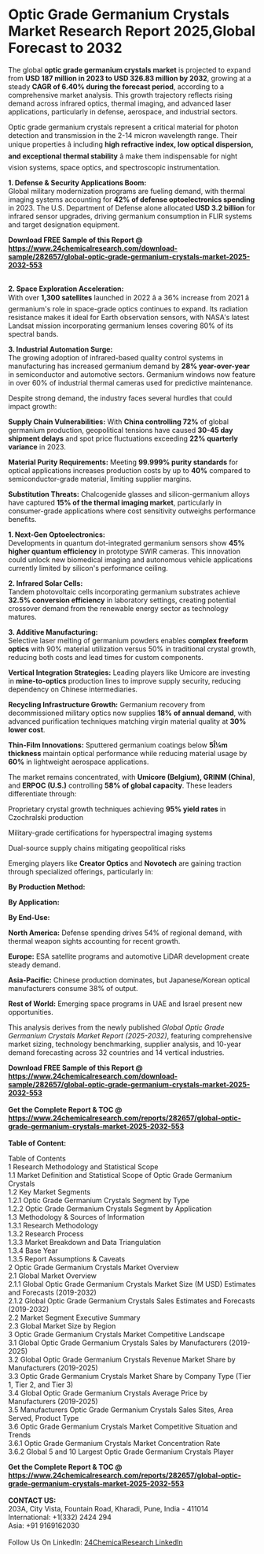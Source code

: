 <h1>Optic Grade Germanium Crystals Market Research Report 2025,Global Forecast to 2032</h1><p>The global <strong>optic grade germanium crystals market</strong> is projected to expand from <strong>USD 187 million in 2023 to USD 326.83 million by 2032</strong>, growing at a steady <strong>CAGR of 6.40% during the forecast period</strong>, according to a comprehensive market analysis. This growth trajectory reflects rising demand across infrared optics, thermal imaging, and advanced laser applications, particularly in defense, aerospace, and industrial sectors.</p><p>Optic grade germanium crystals represent a critical material for photon detection and transmission in the 2-14 micron wavelength range. Their unique properties â including <strong>high refractive index, low optical dispersion, and exceptional thermal stability</strong> â make them indispensable for night vision systems, space optics, and spectroscopic instrumentation.</p><p><strong>1. Defense &amp; Security Applications Boom:</strong><br>
Global military modernization programs are fueling demand, with thermal imaging systems accounting for <strong>42% of defense optoelectronics spending</strong> in 2023. The U.S. Department of Defense alone allocated <strong>USD 3.2 billion</strong> for infrared sensor upgrades, driving germanium consumption in FLIR systems and target designation equipment.</p><div><b>Download FREE Sample of this Report @ 
            <a href="https://www.24chemicalresearch.com/download-sample/282657/global-optic-grade-germanium-crystals-market-2025-2032-553">
            https://www.24chemicalresearch.com/download-sample/282657/global-optic-grade-germanium-crystals-market-2025-2032-553</a></b></div><br><p><strong>2. Space Exploration Acceleration:</strong><br>
With over <strong>1,300 satellites</strong> launched in 2022 â a 36% increase from 2021 â germanium's role in space-grade optics continues to expand. Its radiation resistance makes it ideal for Earth observation sensors, with NASA's latest Landsat mission incorporating germanium lenses covering 80% of its spectral bands.</p><p><strong>3. Industrial Automation Surge:</strong><br>
The growing adoption of infrared-based quality control systems in manufacturing has increased germanium demand by <strong>28% year-over-year</strong> in semiconductor and automotive sectors. Germanium windows now feature in over 60% of industrial thermal cameras used for predictive maintenance.</p><p>Despite strong demand, the industry faces several hurdles that could impact growth:</p><p><strong>Supply Chain Vulnerabilities:</strong> With <strong>China controlling 72%</strong> of global germanium production, geopolitical tensions have caused <strong>30-45 day shipment delays</strong> and spot price fluctuations exceeding <strong>22% quarterly variance</strong> in 2023.</p><p><strong>Material Purity Requirements:</strong> Meeting <strong>99.999% purity standards</strong> for optical applications increases production costs by up to <strong>40%</strong> compared to semiconductor-grade material, limiting supplier margins.</p><p><strong>Substitution Threats:</strong> Chalcogenide glasses and silicon-germanium alloys have captured <strong>15% of the thermal imaging market</strong>, particularly in consumer-grade applications where cost sensitivity outweighs performance benefits.</p><p><strong>1. Next-Gen Optoelectronics:</strong><br>
Developments in quantum dot-integrated germanium sensors show <strong>45% higher quantum efficiency</strong> in prototype SWIR cameras. This innovation could unlock new biomedical imaging and autonomous vehicle applications currently limited by silicon's performance ceiling.</p><p><strong>2. Infrared Solar Cells:</strong><br>
Tandem photovoltaic cells incorporating germanium substrates achieve <strong>32.5% conversion efficiency</strong> in laboratory settings, creating potential crossover demand from the renewable energy sector as technology matures.</p><p><strong>3. Additive Manufacturing:</strong><br>
Selective laser melting of germanium powders enables <strong>complex freeform optics</strong> with 90% material utilization versus 50% in traditional crystal growth, reducing both costs and lead times for custom components.</p><p><strong>Vertical Integration Strategies:</strong> Leading players like Umicore are investing in <strong>mine-to-optics</strong> production lines to improve supply security, reducing dependency on Chinese intermediaries.</p><p><strong>Recycling Infrastructure Growth:</strong> Germanium recovery from decommissioned military optics now supplies <strong>18% of annual demand</strong>, with advanced purification techniques matching virgin material quality at <strong>30% lower cost</strong>.</p><p><strong>Thin-Film Innovations:</strong> Sputtered germanium coatings below <strong>5Î¼m thickness</strong> maintain optical performance while reducing material usage by <strong>60%</strong> in lightweight aerospace applications.</p><p>The market remains concentrated, with <strong>Umicore (Belgium), GRINM (China)</strong>, and <strong>ERPOC (U.S.)</strong> controlling <strong>58% of global capacity</strong>. These leaders differentiate through:</p><p>Proprietary crystal growth techniques achieving <strong>95% yield rates</strong> in Czochralski production</p><p>Military-grade certifications for hyperspectral imaging systems</p><p>Dual-source supply chains mitigating geopolitical risks</p><p>Emerging players like <strong>Creator Optics</strong> and <strong>Novotech</strong> are gaining traction through specialized offerings, particularly in:</p><p><strong>By Production Method:</strong></p><p><strong>By Application:</strong></p><p><strong>By End-Use:</strong></p><p><strong>North America:</strong> Defense spending drives 54% of regional demand, with thermal weapon sights accounting for recent growth.</p><p><strong>Europe:</strong> ESA satellite programs and automotive LiDAR development create steady demand.</p><p><strong>Asia-Pacific:</strong> Chinese production dominates, but Japanese/Korean optical manufacturers consume 38% of output.</p><p><strong>Rest of World:</strong> Emerging space programs in UAE and Israel present new opportunities.</p><p>This analysis derives from the newly published <em>Global Optic Grade Germanium Crystals Market Report (2025-2032)</em>, featuring comprehensive market sizing, technology benchmarking, supplier analysis, and 10-year demand forecasting across 32 countries and 14 vertical industries.</p><div><b>Download FREE Sample of this Report @ 
            <a href="https://www.24chemicalresearch.com/download-sample/282657/global-optic-grade-germanium-crystals-market-2025-2032-553">
            https://www.24chemicalresearch.com/download-sample/282657/global-optic-grade-germanium-crystals-market-2025-2032-553</a></b></div><br><div><b>Get the Complete Report & TOC @ 
            <a href="https://www.24chemicalresearch.com/reports/282657/global-optic-grade-germanium-crystals-market-2025-2032-553">
            https://www.24chemicalresearch.com/reports/282657/global-optic-grade-germanium-crystals-market-2025-2032-553</a></b></div><br>
            <b>Table of Content:</b><p>Table of Contents<br />
1 Research Methodology and Statistical Scope<br />
1.1 Market Definition and Statistical Scope of Optic Grade Germanium Crystals<br />
1.2 Key Market Segments<br />
1.2.1 Optic Grade Germanium Crystals Segment by Type<br />
1.2.2 Optic Grade Germanium Crystals Segment by Application<br />
1.3 Methodology & Sources of Information<br />
1.3.1 Research Methodology<br />
1.3.2 Research Process<br />
1.3.3 Market Breakdown and Data Triangulation<br />
1.3.4 Base Year<br />
1.3.5 Report Assumptions & Caveats<br />
2 Optic Grade Germanium Crystals Market Overview<br />
2.1 Global Market Overview<br />
2.1.1 Global Optic Grade Germanium Crystals Market Size (M USD) Estimates and Forecasts (2019-2032)<br />
2.1.2 Global Optic Grade Germanium Crystals Sales Estimates and Forecasts (2019-2032)<br />
2.2 Market Segment Executive Summary<br />
2.3 Global Market Size by Region<br />
3 Optic Grade Germanium Crystals Market Competitive Landscape<br />
3.1 Global Optic Grade Germanium Crystals Sales by Manufacturers (2019-2025)<br />
3.2 Global Optic Grade Germanium Crystals Revenue Market Share by Manufacturers (2019-2025)<br />
3.3 Optic Grade Germanium Crystals Market Share by Company Type (Tier 1, Tier 2, and Tier 3)<br />
3.4 Global Optic Grade Germanium Crystals Average Price by Manufacturers (2019-2025)<br />
3.5 Manufacturers Optic Grade Germanium Crystals Sales Sites, Area Served, Product Type<br />
3.6 Optic Grade Germanium Crystals Market Competitive Situation and Trends<br />
3.6.1 Optic Grade Germanium Crystals Market Concentration Rate<br />
3.6.2 Global 5 and 10 Largest Optic Grade Germanium Crystals Player</p><div><b>Get the Complete Report & TOC @ 
            <a href="https://www.24chemicalresearch.com/reports/282657/global-optic-grade-germanium-crystals-market-2025-2032-553">
            https://www.24chemicalresearch.com/reports/282657/global-optic-grade-germanium-crystals-market-2025-2032-553</a></b></div><br><b>CONTACT US:</b><br>
            203A, City Vista, Fountain Road, Kharadi, Pune, India - 411014<br>
            International: +1(332) 2424 294<br>
            Asia: +91 9169162030 <br><br>
            Follow Us On LinkedIn: <a href="https://www.linkedin.com/company/24chemicalresearch/">24ChemicalResearch LinkedIn</a>